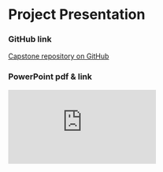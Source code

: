 # Project Presentation

### GitHub link
[Capstone repository on GitHub](https://github.com/mstaten/capstone)

### PowerPoint pdf & link
![Capstone PowerPoint](https://github.com/mstaten/liftoff-assignments/blob/master/P6-Project_Presentation/staten_capstone_presentation.pdf)
